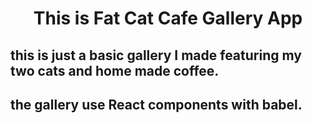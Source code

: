 <h1 align="center">This is Fat Cat Cafe Gallery App</h1>

## this is just a basic gallery I made featuring my two cats and home made coffee.

## the gallery use React components with babel. 
